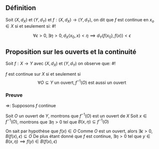 ## Définition
Soit $(X, d_X)$ et $(Y, d_Y)$ et $f:(X, d_X) \to (Y, d_Y)$, on dit que $f$ est continue en $x_o \in X$ si et seulement si: #!

$$\forall \epsilon > 0, \exists\eta >0, d_X(x_0, x)< \eta \implies d_Y(f(x_0), f(x)) < \epsilon$$

## Proposition sur les ouverts et la continuité
Soit $f: X \to Y$ avec $(X, d_X)$ et $(Y, d_Y)$ on observe que: #!

$f$ est continue sur $X$ si et seulement si $$\forall O \subseteq Y \text{ un ouvert}, f^{-1}(O) \text{ est aussi un ouvert}$$
### Preuve
$\Rightarrow$: Supposons $f$ continue

Soit $O$ un ouvert de $Y$, montrons que $f^{-1}(O)$ est un ouvert de $X$
Soit $x  \in f^{-1}(O)$, montrons que $\exists \eta > 0$ tel que $B(x, \eta) \subseteq f^{-1}(O)$

On sait par hypothèse que $f(x) \in O$
Comme $O$ est un ouvert, alors $\exists \epsilon > 0,  B(f(x), \epsilon) \subseteq O$
De plus étant donné que $f$ est continue, $\exists \eta > 0$ tel que $y \in B(x, \eta) \implies f(y) \in B(f(x), \epsilon)$

